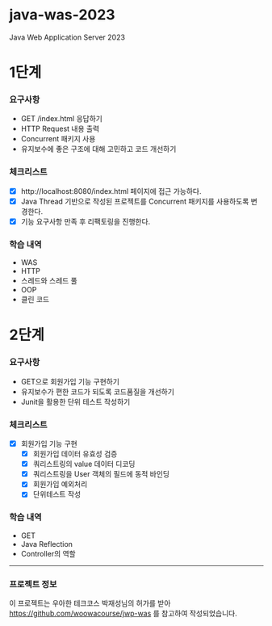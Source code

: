 # java-was-2023

Java Web Application Server 2023

# 1단계

### 요구사항
- GET /index.html 응답하기
- HTTP Request 내용 출력
- Concurrent 패키지 사용
- 유지보수에 좋은 구조에 대해 고민하고 코드 개선하기

### 체크리스트
- [x] http://localhost:8080/index.html 페이지에 접근 가능하다.
- [x] Java Thread 기반으로 작성된 프로젝트를 Concurrent 패키지를 사용하도록 변경한다.
- [x] 기능 요구사항 만족 후 리팩토링을 진행한다.

### 학습 내역
- WAS
- HTTP
- 스레드와 스레드 풀
- OOP
- 클린 코드


# 2단계
### 요구사항
- GET으로 회원가입 기능 구현하기
- 유지보수가 편한 코드가 되도록 코드품질을 개선하기
- Junit을 활용한 단위 테스트 작성하기

### 체크리스트
- [x] 회원가입 기능 구현
  - [x] 회원가입 데이터 유효성 검증
  - [x] 쿼리스트링의 value 데이터 디코딩
  - [x] 쿼리스트링을 User 객체의 필드에 동적 바인딩
  - [x] 회원가입 예외처리
  - [x] 단위테스트 작성

### 학습 내역
- GET
- Java Reflection
- Controller의 역할

<hr>

### 프로젝트 정보
이 프로젝트는 우아한 테크코스 박재성님의 허가를 받아 https://github.com/woowacourse/jwp-was
를 참고하여 작성되었습니다.